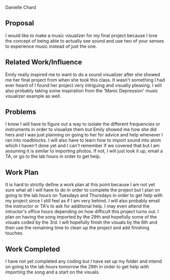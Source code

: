 Danielle Chard

## **Proposal**

I would like to make a music visualizer for my final project because I love the concept of being able to actually see sound and use two of your senses to experience music instead of just the one.

## **Related Work/Influence**

Emily really inspired me to want to do a sound visualizer after she showed me her final project from when she took this class. It wasn't something I had ever heard of I found her project very intriguing and visually pleasing. I will also probably taking some inspiration from the 'Manic Depression' music visualizer example as well.

## **Problems**

I know I will have to figure out a way to isolate the different frequencies or instruments in order to visualize them but Emily showed me how she did hers and I was just planning on going to her for advice and help whenever I ran into roadblocks. I will also have to learn how to import sound into atom which I haven't done yet and I can't remember if we covered that but I am assuming it is similar to importing photos. If not, I will just look it up, email a TA, or go to the lab hours in order to get help.

## **Work Plan**

It is hard to strictly define a work plan at this point because I am not yet sure what all I will have to do in order to complete the project but I plan on going to the lab hours on Tuesdays and Thursdays in order to get help with my project since I still feel as if I am very behind. I will also probably email the instructor or TA's to ask for additional help. I may even attend the intructor's office hours depending on how difficult this project turns out. I plan on having the song imported by the 29th and hopefully some of the visuals coded by the 3rd. I will hopefully finish the visuals by the 6th and then use the remaining time to clean up the project and add finishing touches.

## **Work Completed**

I have not yet completed any coding but I have set up my folder and intend on going to the lab hours tomorrow the 29th in order to get help with importing the song and a start on the visuals.
